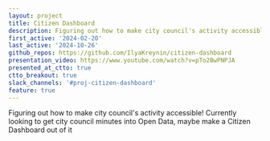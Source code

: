 ```yaml
---
layout: project
title: Citizen Dashboard
description: Figuring out how to make city council's activity accessible! Currently looking to get city council minutes into Open Data, maybe make a Citizen Dashboard out of it
first_active: '2024-02-20'
last_active: '2024-10-26'
github_repos: https://github.com/IlyaKreynin/citizen-dashboard
presentation_video: https://www.youtube.com/watch?v=pTo2BwPNPJA
presented_at_ctto: true
ctto_breakout: true
slack_channels: '#proj-citizen-dashboard'
feature: true
---
```


Figuring out how to make city council's activity accessible! Currently looking to get city council minutes into Open Data, maybe make a Citizen Dashboard out of it
